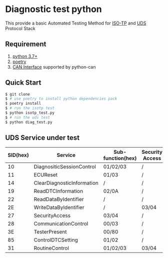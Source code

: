 # Diagnostic test python

This provide a basic Automated Testing Method for [ISO-TP](https://en.wikipedia.org/wiki/ISO_15765-2) and [UDS](https://en.wikipedia.org/wiki/Unified_Diagnostic_Services) Protocol Stack

## Requirement

1. [python 3.7+](https://www.python.org/downloads/)
2. [poetry](https://github.com/python-poetry/poetry)
3. [CAN Interface](https://python-can.readthedocs.io/en/stable/interfaces.html) supported by python-can

## Quick Start

```bash
$ git clone
$ # use poetry to install python dependencies pack
$ poetry install
$ # run the isotp test
$ python isotp_test.py
$ # run the uds test
$ python diag_test.py
```

## UDS Service under test

| SID(hex) | Service                    | Sub-function(hex) | Security Access | Default Session | Program Session | Extended Session | Functional Addressing |
| -------- | -------------------------- | ----------------- | --------------- | --------------- | --------------- | ---------------- | --------------------- |
| 10       | DiagnositicSessionControl  | 01/02/03          | /               | √               | √               | √                | √                     |
| 11       | ECUReset                   | 01/03             | /               | √               | √               | √                | /                     |
| 14       | ClearDiagnosticInformation | /                 | /               | √               | √               | √                | √                     |
| 19       | ReadDTCInformation         | 02/0A             | /               | √               | √               | √                | /                     |
| 22       | ReadDataByIdentifier       | /                 | /               | √               | √               | √                | /                     |
| 2E       | WriteDataByIdentifier      | /                 | 03/04           | /               | /               | √                | /                     |
| 27       | SecurityAccess             | 03/04             | /               | /               | √               | √                | /                     |
| 28       | CommunicationControl       | 00/03             | /               | /               | √               | √                | √                     |
| 3E       | TesterPresent              | 00/80             | /               | √               | √               | √                | √                     |
| 85       | ControlDTCSetting          | 01/02             | /               | /               | /               | √                | √                     |
| 31       | RoutineControl             | 01/02/03          | 03/04           | /               | √               | √                | /                     |
